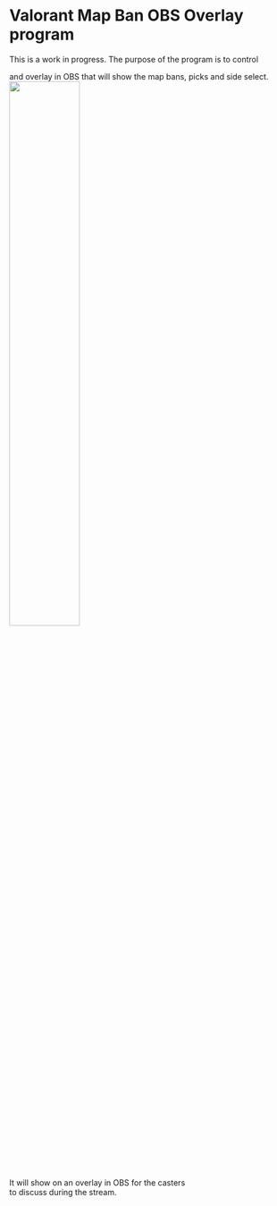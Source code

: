 # Valorant Map Ban OBS Overlay program

This is a work in progress.  The purpose of the program is to control  



and overlay in OBS that will show the map bans, picks and side select.  
<img src="https://github.com/kclevenger84/Valorant-Map-Ban-Overlay/blob/main/Map%20Ban%20Overlay.png" width="50%" height="50%" >

It will show on an overlay in OBS for the casters  
to discuss during the stream.



